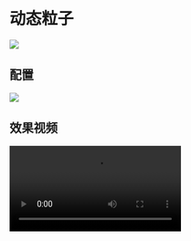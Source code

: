 # 动态粒子

![](https://cos.56qq.com/fis/202005261136248709b2042319e4498a.png)

## 配置

![](https://cos.56qq.com/fis/2020052611393511926c66841db703a9.png)

## 效果视频

<video controls="" autoplay="" name="media"><source src="https://cos.56qq.com/fis/2020052611405897417bbc31348aa623.mp4" type="video/mp4"></video>
